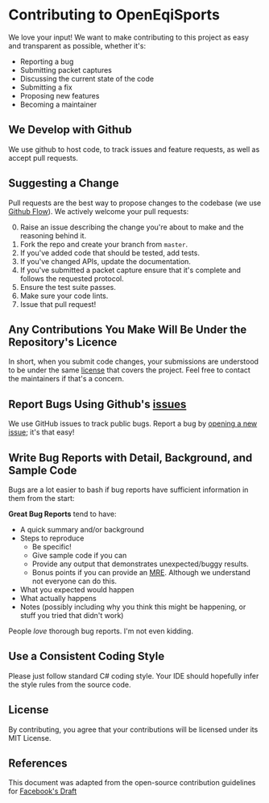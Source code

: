 # Contributing to OpenEqiSports

We love your input! We want to make contributing to this project as easy and transparent as possible, whether it's:

- Reporting a bug
- Submitting packet captures
- Discussing the current state of the code
- Submitting a fix
- Proposing new features
- Becoming a maintainer

## We Develop with Github

We use github to host code, to track issues and feature requests, as well as accept pull requests.

## Suggesting a Change

Pull requests are the best way to propose changes to the codebase (we use [Github Flow](https://docs.github.com/en/get-started/quickstart/github-flow)). We actively welcome your pull requests:

0. Raise an issue describing the change you're about to make and the reasoning behind it.
1. Fork the repo and create your branch from `master`.
2. If you've added code that should be tested, add tests.
3. If you've changed APIs, update the documentation.
4. If you've submitted a packet capture ensure that it's complete and follows the requested protocol.
4. Ensure the test suite passes.
5. Make sure your code lints.
6. Issue that pull request!

## Any Contributions You Make Will Be Under the Repository's Licence

In short, when you submit code changes, your submissions are understood to be under the same [license](LICENSE.md) that covers the project. Feel free to contact the maintainers if that's a concern.

## Report Bugs Using Github's [issues](https://github.com/hughesjs/OpenEqiSports/issues)

We use GitHub issues to track public bugs. Report a bug by [opening a new issue](https://github.com/hughesjs/OpenEqiSports/issues/new); it's that easy!

## Write Bug Reports with Detail, Background, and Sample Code

Bugs are a lot easier to bash if bug reports have sufficient information in them from the start:

**Great Bug Reports** tend to have:

- A quick summary and/or background
- Steps to reproduce
    - Be specific!
    - Give sample code if you can
    - Provide any output that demonstrates unexpected/buggy results.
    - Bonus points if you can provide an [MRE](https://stackoverflow.com/help/minimal-reproducible-example). Although we understand not everyone can do this.
- What you expected would happen
- What actually happens
- Notes (possibly including why you think this might be happening, or stuff you tried that didn't work)

People *love* thorough bug reports. I'm not even kidding.

## Use a Consistent Coding Style

Please just follow standard C# coding style. Your IDE should hopefully infer the style rules from the source code.

## License

By contributing, you agree that your contributions will be licensed under its MIT License.

## References

This document was adapted from the open-source contribution guidelines for [Facebook's Draft](https://github.com/facebook/draft-js/blob/a9316a723f9e918afde44dea68b5f9f39b7d9b00/CONTRIBUTING.md)